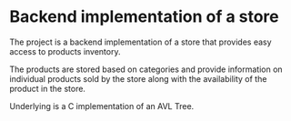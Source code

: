 # Backend implementation of a store

The project is a backend implementation of a store that provides easy access to products inventory.

The products are stored based on categories and provide information on individual products sold by the store 
along with the availability of the product in the store.

Underlying is a C implementation of an AVL Tree.
